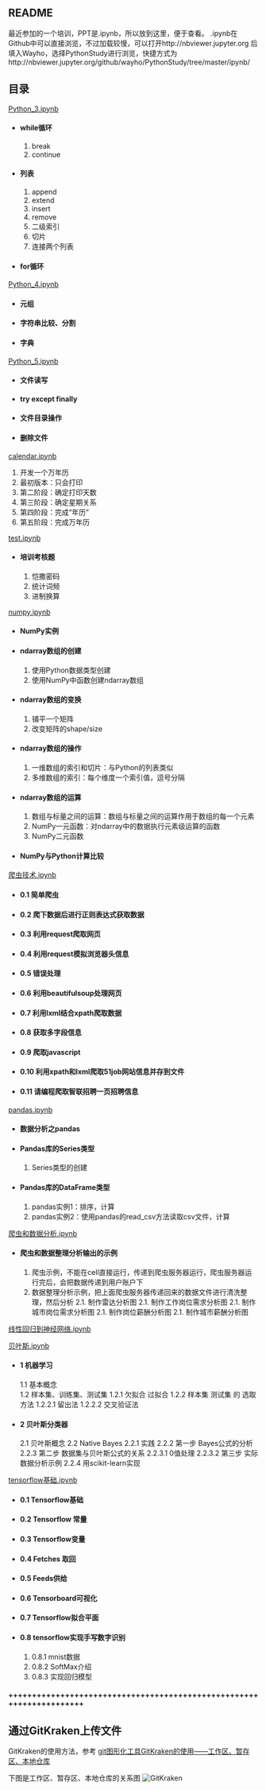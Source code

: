 ## README
最近参加的一个培训，PPT是.ipynb，所以放到这里，便于查看。
.ipynb在Github中可以直接浏览，不过加载较慢，可以打开http://nbviewer.jupyter.org 后填入Wayho，选择PythonStudy进行浏览，快捷方式为http://nbviewer.jupyter.org/github/wayho/PythonStudy/tree/master/ipynb/


## 目录
[Python_3.ipynb](https://github.com/Wayho/PythonStudy/blob/master/ipynb/Python_3.ipynb)

- #### while循环
	1. break
	1. continue

- #### 列表
	1. append
	1. extend
	1. insert
	1. remove
	1. 二级索引
	1. 切片
	1. 连接两个列表

- #### for循环

[Python_4.ipynb](https://github.com/Wayho/PythonStudy/blob/master/ipynb/Python_4.ipynb)
- #### 元组
- #### 字符串比较、分割
- #### 字典


[Python_5.ipynb](https://github.com/Wayho/PythonStudy/blob/master/ipynb/Python_5.ipynb)
- #### 文件读写
- #### try  except  finally
- #### 文件目录操作
- #### 删除文件


[calendar.ipynb](https://github.com/Wayho/PythonStudy/blob/master/ipynb/calendar.ipynb)

1. 开发一个万年历
1. 最初版本：只会打印
1. 第二阶段：确定打印天数
1. 第三阶段：确定星期关系
1. 第四阶段：完成“年历”
1. 第五阶段：完成万年历


[test.ipynb](https://github.com/Wayho/PythonStudy/blob/master/ipynb/test.ipynb)

- #### 培训考核题
	1. 恺撒密码
	1. 统计词频
	1. 进制换算


[numpy.ipynb](https://github.com/Wayho/PythonStudy/blob/master/ipynb/numpy.ipynb)

- #### NumPy实例
- #### ndarray数组的创建
	1. 使用Python数据类型创建
	1. 使用NumPy中函数创建ndarray数组

- #### ndarray数组的变换
	1. 铺平一个矩阵
	1. 改变矩阵的shape/size

- #### ndarray数组的操作
	1. 一维数组的索引和切片：与Python的列表类似
	1. 多维数组的索引：每个维度一个索引值，逗号分隔

- #### ndarray数组的运算
	1. 数组与标量之间的运算：数组与标量之间的运算作用于数组的每一个元素
	1. NumPy一元函数：对ndarray中的数据执行元素级运算的函数
	1. NumPy二元函数

- #### NumPy与Python计算比较

    
[爬虫技术.ipynb](https://github.com/Wayho/PythonStudy/blob/master/ipynb/%E7%88%AC%E8%99%AB%E6%8A%80%E6%9C%AF.ipynb)

- #### 0.1  简单爬虫
- #### 0.2  爬下数据后进行正则表达式获取数据
- #### 0.3  利用request爬取网页
- #### 0.4  利用request模拟浏览器头信息
- #### 0.5  错误处理
- #### 0.6  利用beautifulsoup处理网页
- #### 0.7  利用lxml结合xpath爬取数据
- #### 0.8  获取多字段信息
- #### 0.9  爬取javascript
- #### 0.10  利用xpath和lxml爬取51job网站信息并存到文件
- #### 0.11  请编程爬取智联招聘一页招聘信息


[pandas.ipynb](https://github.com/Wayho/PythonStudy/blob/master/ipynb/pandas.ipynb)
- #### 数据分析之pandas
- #### Pandas库的Series类型
	1. Series类型的创建

- #### Pandas库的DataFrame类型
	1. pandas实例1：排序，计算
	1. pandas实例2：使用pandas的read_csv方法读取csv文件，计算


[爬虫和数据分析.ipynb](https://github.com/Wayho/PythonStudy/blob/master/ipynb/%E7%88%AC%E8%99%AB%E5%92%8C%E6%95%B0%E6%8D%AE%E5%88%86%E6%9E%90.ipynb)

- #### 爬虫和数据整理分析输出的示例
	1. 爬虫示例，不能在cell直接运行，传递到爬虫服务器运行，爬虫服务器运行完后，会把数据传递到用户账户下
	2. 数据整理分析示例，把上面爬虫服务器传递回来的数据文件进行清洗整理，然后分析
			2.1. 制作雷达分析图
			2.1. 制作工作岗位需求分析图
			2.1. 制作城市岗位需求分析图
			2.1. 制作岗位薪酬分析图
			2.1. 制作城市薪酬分析图


[线性回归到神经网络.ipynb](https://github.com/Wayho/PythonStudy/blob/master/ipynb/%E7%BA%BF%E6%80%A7%E5%9B%9E%E5%BD%92%E5%88%B0%E7%A5%9E%E7%BB%8F%E7%BD%91%E7%BB%9C.ipynb)

[贝叶斯.ipynb](线性回归到神经网络.ipynb)

- ####    1  机器学习
	1.1  基本概念    
	1.2  样本集、训练集、测试集
		1.2.1  欠拟合 过拟合
		1.2.2  样本集 测试集 的 选取方法
			1.2.2.1  留出法
			1.2.2.2  交叉验证法
- ####    2  贝叶斯分类器
	2.1  贝叶斯概念
	2.2  Native Bayes
		2.2.1  实践
		2.2.2  第一步 Bayes公式的分析
		2.2.3  第二步 数据集与贝叶斯公式的关系
			2.2.3.1  0值处理
			2.2.3.2  第三步 实际数据分析示例
		2.2.4  用scikit-learn实现

[tensorflow基础.ipynb](https://github.com/Wayho/PythonStudy/blob/master/ipynb/tensorflow%E5%9F%BA%E7%A1%80.ipynb)

- #### 0.1  Tensorflow基础
- #### 0.2  Tensorflow 常量
- #### 0.3  Tensorflow变量
- #### 0.4  Fetches 取回
- #### 0.5  Feeds供给
- #### 0.6  Tensorboard可视化
- #### 0.7  Tensorflow拟合平面
- #### 0.8  tensorflow实现手写数字识别
	1. 0.8.1  mnist数据
	1. 0.8.2  SoftMax介绍
	1. 0.8.3  实现回归模型

#### +++++++++++++++++++++++++++++++++++++++++++++++++++++++++++++++++++++
## 通过GitKraken上传文件
GitKraken的使用方法，参考 [git图形化工具GitKraken的使用——工作区、暂存区、本地仓库](http://blog.csdn.net/mr_wuch/article/details/73385702)

下图是工作区、暂存区、本地仓库的关系图
![GitKraken](http://img.blog.csdn.net/20170617223822237?watermark/2/text/aHR0cDovL2Jsb2cuY3Nkbi5uZXQvbXJfd3VjaA==/font/5a6L5L2T/fontsize/400/fill/I0JBQkFCMA==/dissolve/70/gravity/SouthEast)


